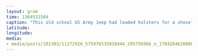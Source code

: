 ```yaml
---
layout: gram
time: 1364531504
caption: "This old school US Army Jeep had loaded holsters for a shovel and an ax on the side. So bad ass."
latitude: 
longitude: 
media:
- media/posts/201303/11272926_575976535838444_295756966_n_17842646260000351.jpg
---
```

